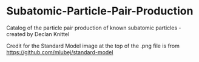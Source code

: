 # Subatomic-Particle-Pair-Production
Catalog of the particle pair production of known subatomic particles - created by Declan Knittel

Credit for the Standard Model image at the top of the .png file is from https://github.com/mlubej/standard-model
